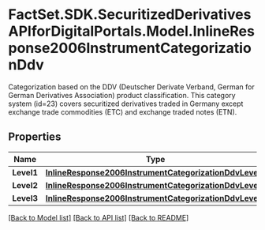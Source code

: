 # FactSet.SDK.SecuritizedDerivativesAPIforDigitalPortals.Model.InlineResponse2006InstrumentCategorizationDdv
Categorization based on the DDV (Deutscher Derivate Verband, German for German Derivatives Association) product classification. This category system (id=23) covers securitized derivatives traded in Germany except exchange trade commodities (ETC) and exchange traded notes (ETN).

## Properties

Name | Type | Description | Notes
------------ | ------------- | ------------- | -------------
**Level1** | [**InlineResponse2006InstrumentCategorizationDdvLevel1**](InlineResponse2006InstrumentCategorizationDdvLevel1.md) |  | [optional] 
**Level2** | [**InlineResponse2006InstrumentCategorizationDdvLevel2**](InlineResponse2006InstrumentCategorizationDdvLevel2.md) |  | [optional] 
**Level3** | [**InlineResponse2006InstrumentCategorizationDdvLevel3**](InlineResponse2006InstrumentCategorizationDdvLevel3.md) |  | [optional] 

[[Back to Model list]](../README.md#documentation-for-models) [[Back to API list]](../README.md#documentation-for-api-endpoints) [[Back to README]](../README.md)

